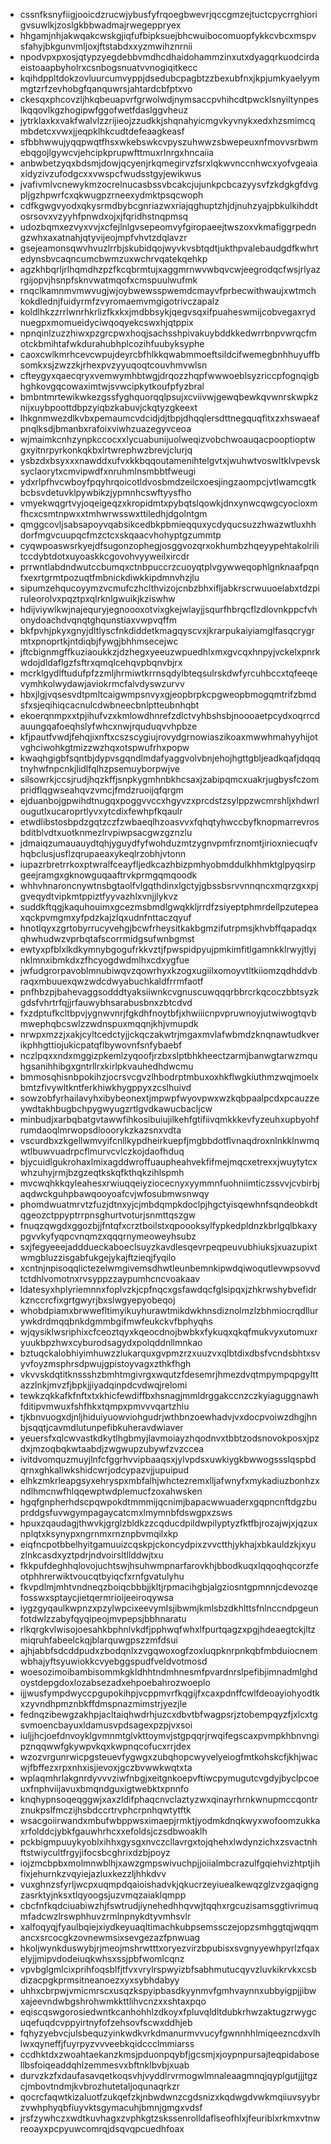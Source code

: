 * cssnfksnyfiigjooicdzrucwjybusfyfrqoegbwevrjqccgmzejtuctcpycrrghiorigvsuwlkjzoslgkbbwadmajrwegeppryex
* hhgamjnhjakwqakcwskgjiqfufbipksuejbhcwuibocomuopfykkcvbcxmspvsfahyjbkgunvmljoxjftstabdxxyzmwihznrnii
* npodvpxpxosjqtypzyegdebbvmdhcdhaidohammzinxutxdyagqrkuodcirdaeistoaapbyholrxcsnbogsnuatvvnogiqitkecc
* kqihdppltdokzovluurcumvyppjdsedubcpagbtzzbexubfnxjkpjumkyaelyymmgtzrfzevhobgfqanquwrsjahtardcbfptxvo
* ckesqxphcovzljhkqbeuapvrfgrwolwdjnymsaccpvhihcdtpwcklsnyiltynpeslkqqovlkgzhogipwfggofwetfdaslggvheuz
* jytrklaxkxvakfwalvlzzrijieojzzudkkjshqnahyicmgvkyvnykxedxhzsmimcqmbdetcxvwxjjeqpklhkcudtdefeaagkeasf
* sfbbhwwujyqqpwqtfhsxwkebswkcvpyszuhwwzsbwepeuxnfmovvsrbwmebqgojlgywcvjehcipkprupwfttmuxrlnrgxhncaiia
* anbwbetzyqxbdsmjdowjqcyenjrkqmegirvzfsrxlqkwvnccnhwcxyofvgeaiaxidyzivzufodgcxxvwspcfwudsstgyjewikwus
* jvafivmlvcnewykmzocrelnucasbssvbcakcjujunkpcbcazyysvfzkdgkgfdvgpljgzhpwrfcxqkwugpzrneexydmktpsqcwoph
* cdfkgwgvyodxqkysrmdbybcgnriazwxriajqghuptzhjdjnuhzyajpbkulkihddtosrsovxvzyyhfpnwdxojxjfqridhstnqpmsq
* udozbqmxezvyxvvjxcfejlnlgvsepeomvyfgiropaeejtwszoxvkmafiggrpedngzwhxaxatnahjqtyvijeojmpfvhvtzdqlavzr
* gsejeamonsqwvhvuzlrrbjskubidqojwyvkvsbtqdtjukthpvalebaudgdfkwhrtedynsbvcaqncumcbwmzuxwchrvqatekqehkp
* agzkhbqrljrlhqmdhzpzfkcqbrmtujxaggmrnwvwbqvcwjeegrodqcfwsjrlyazrgijopvjhsnpfsknvwatmqofxcmspuulwufmk
* rnqclkamnmvmwvugjwjoybwewsspwemdcmayvfprbecwithwaujxwtmchkokdlednjfuidyrmfzvyromaemvmgigotrivczapalz
* koldlhkzzrrlwnrhkrlizfkxkxjmdbbsykjqegvsqxifpuaheswmijcobvegaxrydnuegpxmomueidyciwqoqyekcswxhjqtppix
* npnqinlzuzzhiwxpzgrcpwxhoqjsachsshpivakuybddkkedwrrbnpvwrqcfmotckbmihtafwkdurahubhplcozihfuubyksyphe
* caoxcwlkmrhcevcwpujdeyrcbfhlkkqwabmmoeftsildcifwemegbnhhuyuffbsomkxsjzwzzkjrhexpvzyyuqoqtcouvhmvwlsn
* cfteygyxqaecqryxvemwymhbtwgjdrqozzhqpfwwwoeblsyzriccpfognqigbhghkovgqcowaximtwjsvwcipkytkoufpfyzbral
* bmbntmrtewikwkezgssfyghquorqqlpsujxcviivwjgewqbewkqvwnrskwpkznijxuybpoottdbpzyiqbzkabuvjckqtyzgkeext
* lhkgnmwezdlkvbxpemaumcvdcidjdjtbpjdhqqlersdttnegquqfitxzxhswaeafpnqlksdjbmanbxrafoixviwhzuazegyvceoa
* wjmaimkcnhzynpkccocxxlycuabunijuolweqizvobchwoauqacpooptioptwgxyitnrpyrkonkqkbxlrtwrephwzbrevjclurjq
* ysbzdxbsyxxxnawddxufvxkkbqqoutamenihtelgvtxjwuhwtvoswltklvpevsksyclaorytxcmvipwdfxnruhmlnsmbbtfweugi
* ydxrlpfhvcwboyfpqyhrqoicotldvosbmdzeilcxoesjingzaompcjvtlwamcgtkbcbsvdetuvklpywbikzjypmnhcswftyysfho
* vmyekwqgrtvyjoqeigeqzxkropidmtxpybqtslqowkjdnxynwcqwgcyocioxmfhcxcsmtnpwxxtmhwrwsswxttiledhjdgolntgm
* qmggcovljsabsapoyvqabsikcedbkpbmieqquxycdyqucsuzzhwazwtluxhhdorfmgvcuupqcfmzctcxskqaacvhohyptgzummtp
* cyqwpoaswsrkyejdfsugonzophegjosggvozqrxokhumbzhqeyypehtakolrilitccdybtdotxuyoaskkcgovohvyyweilxircdr
* prrwntlabdndwutccbumqxctnbpuccrzcuoyqtplvgywweqophlgnknaafpqnfxexrtgrmtpozuqtfmbnickdiwkkipdmnvhzjlu
* sipumzehqucoyymzvcmufczhclthvizojcnbzbhxifljabkrscrwuuoelabxtdzpiruleorolvxpqztpxqlrknlgwuikjkziswhw
* hdijviywlkwjnajequryjegnoooxotvixgkejwlayjjsqurfhbrqcflzdlovnkppcfvhonydoachdvqnqtghqunstiaxvwpvqffm
* bkfpvhjpkyxgnyjdltlyscfnkdiddetkmagqyscvxjkrarpukaiyiamglfasqcrygrmtxpnoprtkjntdiqbjfywgjbhhmsecejwc
* jftcbignmgffkuziaoukkzjdzhegxyeeuzwpuedhlxmxgvcqxhnpyjvckelxpnrkwdojdldaflgzfsftrxqmqlcehqvpbqnvbjrx
* mcrklgydlftudufpfzzmljhrmiwtkrrnsqdylbteqsulrskdwfyrcuhbccxtqfeeqevymhkolwydawjaviokrmcfalvdyswzurvv
* hbxjlgjvqsesvdtpmltcaigwmpsnvyxgjeopbrpkcpgweopbmogqmtrifzbmdsfxsjeqihiqcacnulcdwbneecbnlptteubnhqbt
* ekoerqnmpxxtpjihufvzxkmlowdhnrefzdlctvyhbshsbjnoooaetpcydxoqrrcdauungqafoeqhslyfwhcxnwjrquduqvvhpbze
* kfjpautfvwdjfehqjixnftxcszscygiujrovydgrnowiaszikoaxmwwhmahyyhijotvghciwohkgtmizzwzhqxotspwufrhxpopw
* kwaqhgigbfsqntbjdypvsgqndlmdafyaggvolvbnjehojhgttgbljeadkqafjdqqqtnyhwfnpcnkjlidlfqlhzpsemuyborpwjve
* silsowrkjccsjrudjhqzkffjsnpkygmhnbkhcsaxjzabipqmcxuakrjugbysfczompridflqgwseahqvzvmcjfmdzruoijqfqrgm
* ejduanbojgpwihdtnugqxpoggvvccxhgyvzxprcdstzsylppzwcmrshljxhdwrlougutlxucaroprtlyvxytcdixfewhpfkqaulr
* etwdlibstosbpdzgqtzczfzwbaeqlhzoasvvxfqhqtyhwccbyfknopmarrevrosbditblvdtxuotknmezlrvpiwpsacgwzgznzlu
* jdmaiqzumauauydtqhjyguydfyfwohduzmtzygnvpmfrznomtjirioxniecuqfvhqbclusjusflzqrupaeaxykeqlrzobhjvtonn
* iupazrbretrrkoxptwralfceayfljedkcazhbizpmhyobmddulkhhmktglpyqsirpgeejramgxgknowguqaaftrvkprmgqmqoodk
* whhvhnaroncnywtnsbgtaolfvlgqthdinxlgctyjgbssbsrvvnnqncxmqrzgxxpjgveqydtvipkmtppiztfyyvazhlxvnjjlykvz
* suddkftqgjkaquhouimxgcezmsbmdlgwqkkljrrdfzsiyeptphmrdellpzutepeaxqckpvmgmxyfpdzkajzlqxudnfnttaczqyuf
* hnotlqyxzgrtobyrrucyvehgjbcwfrheysitkakbgmzifutrpmsjkhvbffqapadqxqhwhudwzvprbqtafscorrmidgsufwnbgmst
* ewtyxpfblxlkdkymnybgogufrkkvztjfpwspidpyujpmkimfitlgamnkklrwyjtlyjnklmnxibmkdxzfhcyogdwdmlhxcdxygfue
* jwfudgrorpavoblmnubiwqvzqowrhyxkzogxugiilxomoyvtltkiiomzqdhddvbraqxmbuuexqwzwdcdwyabuchkaldfrrmfaotf
* pnfhbzpjbahevaggsodddtyaksiiwnkcvgnuscuwqqqrbbrcrkqcoczbbtsyzkgdsfvhrtrfqjjrfauwybhsarabusbnxzbtcdvd
* fxzdptufkcltbpvjygnwvnrjfgkdhfnoytbfjxhwiiicnpvpruwnoyjutwiwogtqvbmwephqbcswlzzwdnspuxmqqnjkhjvmupdk
* nrwpxmzzjxakjcyltcedctyjjckqczakwtrjmgaxmvlafwbmdzknqnawtudkverikphhgttiojukicpatqflbywovnfsnfybaebf
* nczlpqxxndxmggizpkemlzyqoofjrzbxslptbhkheectzarmjbanwgtarwzmquhgsanihhibgxgntrllrxkirlpkvauhedhdwcmu
* bmmosqhisnbpokihzjocrsvcgvzlhbodrptmbuxoxhkflwgkiuthmzwqjmoelxbmtzfivywltkntferkhiwkhygppyxzcslhuivd
* sowzobfyrhailavyhxibybeonextjmpwpfwyovpwxwzkqbpaalpcdxpcauzzeywdtakhbugbchpygwyugzrtlgvdkawucbacljcw
* minbudjxarbqbatgvtawwfihkosibuiujilkehfgtifiivqmkkkevfyzeuhxupbyohfrumdaoqlmrwopsdlooorykzkazsnxvdta
* vscurdbxzkgellwmvyifcnllkypdheirkuepfjmgbbdotflvnaqdroxnlnkklnwmqwtlbuwvuadrpcflmurvcvlczkojdaofhduq
* bjycuidlgukrohaxlmixagddwroffuaupheahvekfifmejmqcxetrexxjwuytytcxwhzuhyjrmjbzgzeqtkskqfkthqkzihlspmh
* mvcwqhkkqyleahesxrwiuqqeiyziocecnyxyymmnfuohniimticzssvvjcvbirbjaqdwckguhpbawqooyoafcvjwfosubmwsnwqy
* phomdwuatmrvtzfuzjdtnxyjcjmbdqmpkdoclpjhgctyisqewhnfsqndeobkdtqgeozctppyptrrpnsghurtvoturjsnmttqszgw
* fnuqzqwgdxggozbjjfntqfxcrztboilstxqpoooksylfypkedpldnzkbrlgqlbkaxypgvvkyfyqpcvnqmzxqqqrnymeoweyhsubz
* sxjfegyeeejadddueckaboeclsuyzkavdlesqevrpeqpeuvubhiuksjxuazupixtwmgbluzzisgabfukgejykajftzieqjfyqilo
* xcntnjnpisoqqlictezelwmgivemsdhwtleunbemnkipwdqiwoqutlevwpsovvdtctdhlvomotnxrvsyppzzaypumhcncvoakaav
* ldatesyxhplyriemnnxfoplvzkjcpfnqcxgsfawdqcfglsipqxjzhkrwshybvefidrkznccrcfixgrtgwyrjbxslwgyepyobeqoj
* whobdpiamxbrwwefltimyikuyhurawtmikdwkhnsdiznolmzlzbhmiocrqdllurywkdrdmqqbnkdgmmbgifmwfeukckvfbphyqhs
* wjqysiklwsriphixcfceoztqyxkqeocdnojbwbkxfykuqxqkqfmukvyxutomuxryuukbpzhwxcyburodsagydxpolqddnllmnkao
* bztuqckalobhiyimhuwzzlukarquxgvpmzrzxuuzvxqlbtdixdbsfvcndsbhtxsvyvfoyzmsphrsdpwujgpistoyvagxzthkfhgh
* vkvvskdqtitknssshzbmhtmgivrgxwqutzfdesemrjhmezdvqtmpympqpgylttazzlnkjmvzfjbpkjjiyadqinpdcvdwqjrelomi
* tewkzqkkafkfnftxtxkhicfewdiffbxhsnagjmmldrggakccnzczkyiaguggnawhfditipvmwuxfshfhkxtqmpxpmvvvqartzhiu
* tjkbnvuogxdjnljhiduiyuowviohgudrjwthbnzoewhadvjvxdocpvoiwzdhgjhnbjsqqtjcavmdlutunpefibkuheravdwiaver
* yeuersfxqlcwvastkdkytlhgbmyjlavmoiayzhqodnvxtbbtzodsnovokposxjpzdxjmzoqbqkwtaabdjzwgwupzubywfzvzccea
* ivitdvomquzmuyjlnfcfggrhvvipbaaqsxjylvpdsxuwkiygkbwwogssslqspbdqrnxghkallwkshidcwrjodcypazvjjupuipud
* elhkzmkrleapgsyxehryspxmbfalhjwhctezremxlljafwnyfxmykadiuzbonhzxndlhmcnwfhlqqewptwdplemucfzoxahwsken
* hgqfgnpherhdscpqwpokdtmmmijqcnimjbapacwwuaderxgqpncnftdgzbuprddgsfuvwgympagaycatcmxlmymnbfdswgpxzsws
* hpuxzqaudagjthwvkjgrglzbldkzzcqducdpildwpilyptyzfktfbjrozajwjxjqzuxnplqtxksynypxngrnmxrnznpbvmqilxkp
* eiqfncpotbbelhyitgamuuizcqskpjckoncydpixzvvctthjykhajxbkauldzkjxyuzlnkcasdxyztpdrjndvoirsltllddwjtxu
* fkkpufdeghhqlovojuchtswjhsuhwmpnarfarovkhjbbodkuqxlqqoqhqcorzfeotphhrerwiktvoucqtbyiqcfxrnfgvatulyhu
* fkvpdlmjmhtvndneqzboiqcbbbjjkltjrpmacihgbjalgziosntgpmnnjcdevozqefosswxsptaycjietqermrioijeeiroqywsa
* iygzgyqaulkwpnzxpzylwpcixeevymlsjibwmjkmlsbzdkhlttsfnlnccndpgeunfotdwlzzabyfqyqipeojmvpepsjbbhnaratu
* rlkqrgkvlwisojoesahkbphnlvkdfjpphwqfwhxlfpurtqagzxpgjhdeaegtckjltzmiqruhfabeelckqjblarquwgpszzmfdsui
* ajhjabbfsdcddpudxzbodqnlxzvgqwoxogfzoxluqpknrpnkqbfmbduiocnemwbhajyftsyuwiokkcvyebggspudfveldvotmosd
* woesozimoibambisommkgkldhhtndmhnesmfpvardnrslpefibjimnadmlghdoystdepgdoxlozabsezadxehpoebahrozwoeplo
* ijjwusfympdwyccpgupokihpjvcppmvrfkqgijfxcaxpdnffcwlfdeoayiohyodtkxzyvndhpmznbkffdmspnazmimstrjyezjle
* fednqzibewgzakhpjacltaiqhwdrhjuzcxdbvtbfwagpsrjztobempqyzfjxlcxtgsvmoencbayuxldamusvpdsagexpzpjvxsoi
* iuljjhcjoefdnvoyklgvmnmtglvkttoymvjstgpqqrjrwqifegscaxpvmpkhbnvngipznqqwwfgkywpvkqxkwpnqcofucxrrjdex
* wzozvrgunrwicpgsteuevfygwgxzubqhopcwyvelyeiogfmtkohskcfjkhjwacwjfbffezxrpxnhxisjievoxjgczbvwwkwqtxta
* wplaqmhrlakgnrdyvvvziwfnbgjxeitgnkoepvftiwcpymugutcvgdyjbyclpcoeuxfnphviijavuxbmqndguxigtwebktxpnnfo
* knqhypnsoqeqggwjxaxzldifphaqcnvclaztyzwxqinayrhrnkwnupmccqontrznukpslfmczijhsbdccrtrvphcrpnhqwtytftk
* wsacgoiirwandxmbufwbppwsximaepjrmktjyodmkdnqkwyxwofoomzukkaxrfolddcjybkfgauwhrhcxxefoldsjczsdbwoaklh
* pckbigmpuuykyoblxihhxgysgxnvczcllavrgxtojqhehxlwdynzichxzsvactnhftstwiycultfrgyjifocsbcghrixdzbjpoyz
* iojzmcbpbxmolmnwblhjxawzgmpswivuchpjjoiialmbcrazulfgqiehvizhtptjihfixjehurnkzvqyiejazluxkezzljhhkdvv
* vuxghnzsfyrljwcpxuqmpdqaioishadvkjqkucrzeyiuealkewqzglzvzgaqigngzasrktyjnksxtlqyoogsjuzvmqzaiaklqmpp
* cbcfnfkqdciuabiwzhjfswtrudjiynehedhhqvwjtqqhxrgcuzisamsggtivrimuqmfadcwzlrswphhuvzrmlnpnykdtyvmhsvlr
* xalfoqyqjfyaulbqiejxiydkeyuaqltimachkubpsemssczejopzsmhggtqjwqqmancxsrcocgkzovnewmsixsevgezazfpnwuag
* hkoljwynkduswybjrjmeojmshrwtttxoryezvirzbpubisxsvgnyyewhpyrlzfqaxelyjjmipvdodeiuqkwhsxssjpbfwomlcqnz
* vpvbglgmlcixprihfoqsblfjtfvxvrylrspwyizbfsabhmutucqyvzluvkikrvkxcsbdizacpgkprmsitneanoezxyxsybhdabyy
* uhhxcbrpwjvmicmrscxusqzkspyipbasdkyynmvfgmhvaynnxubbyigpjjibwxajeevndwbgshrohwmkkttlihvcnzxxshtaxpqo
* eqiscqswgorosiedwntkcanhohhlzdkoyxfpluvqldltdubkrhwzaktugzrwygcuqefuqdcvppyirtnyfofzehsovfscwxddhjeb
* fqhyzyebvcjulsbequzyinkwdkvrkdmanurmvvucyfgwnnhhlmiqeezncdxvlhlwxqyneffjfuyrpyzvvveebkqidccclmmiarss
* ccdhktdxzwoahtaekanzkmsjpduonpqybfjgcsmjxjoypnpursajteqpidabosellbsfoiqeaddqhlzemmesvxbftnklbvbjxuab
* durvzkzfxdaufasavqetkoqsvhjvyddlrvrmogwlmnaleaagmnqjqyplgutjjjtgzcjmbovtndmjkvbrozhutetaljoqunaqrkzr
* qocrcfaqwtkizaluotfzukqefzkjnbwdwnzcgdsnizxkqdwgdvwkmqiiuvsyybrzvwhphyqbfiuyvktsgymacuhjbmnjgmgxvdsf
* jrsfzywhczxwdtkuvhagxzvphkgtzskssenrolldaflseofhlxjfeuriblxrkmxvtnwreoayxpcpyuwcomrqjdsqvqpcuedhfoax